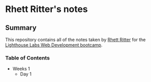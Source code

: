 # Rhett Ritter's notes
## Summary
This repository contains all of the notes taken by [Rhett Ritter](https://github.com/RhettRitter) for the [Lighthouse Labs Web Development bootcamp](https://www.lighthouselabs.ca/).
### Table of Contents
* Weeks 1
    * Day 1